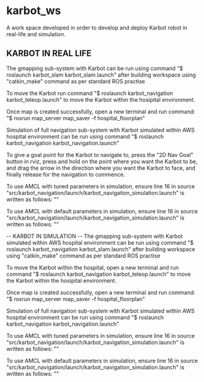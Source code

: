 # karbot_ws
A work space developed in order to develop and deploy Karbot robot in real-life and simulation.

## KARBOT IN REAL LIFE 
The gmapping sub-system with Karbot can be run using command
"$ roslaunch karbot_slam karbot_slam.launch"
after building workspace using "catkin_make" command as per standard ROS practise

To move the Karbot run command
"$ roslaunch karbot_navigation karbot_teleop.launch"
to move the Karbot within the hosipital environment.

Once map is created successfully, open a new terminal and run command:
"$ rosrun map_server map_saver -f hospital_floorplan"

Simulation of full navigation sub-system with Karbot simulated within AWS hospital environment can be run using command 
"$ roslaunch karbot_navigation karbot_navigation.launch"

To give a goal point for the Karbot to navigate to, press the "2D Nav Goal" button in rviz, press and hold on the point where you want the Karbot to be, and drag the arrow in the direction where you want the Karbot to face, and finally release for the navigation to commence.

To use AMCL with tuned parameters in simulation, ensure line 16 in source "src/karbot_navigation/launch/karbot_navigation_simulation.launch" is written as follows:
"<include file="$(find karbot_navigation)/launch/amcl.launch"/>"

To use AMCL with default parameters in simulation, ensure line 16 in source "src/karbot_navigation/launch/karbot_navigation_simulation.launch" is written as follows:
"<include file="$(find karbot_localization)/launch/amcl.launch"/>"

-- KARBOT IN SIMULATION --
The gmapping sub-system with Karbot simulated within AWS hospital environment can be run using command
"$ roslaunch karbot_navigation karbot_slam.launch"
after building workspace using "catkin_make" command as per standard ROS practise

To move the Karbot within the hospital, open a new terminal and run command 
"$ roslaunch karbot_navigation karbot_teleop.launch"
to move the Karbot within the hosipital environment.

Once map is created successfully, open a new terminal and run command:
"$ rosrun map_server map_saver -f hospital_floorplan"

Simulation of full navigation sub-system with Karbot simulated within AWS hospital environment can be run using command 
"$ roslaunch karbot_navigation karbot_navigation.launch"

To use AMCL with tuned parameters in simulation, ensure line 16 in source "src/karbot_navigation/launch/karbot_navigation_simulation.launch" is written as follows:
"<include file="$(find karbot_navigation)/launch/amcl.launch"/>"

To use AMCL with default parameters in simulation, ensure line 16 in source "src/karbot_navigation/launch/karbot_navigation_simulation.launch" is written as follows:
"<include file="$(find karbot_localization)/launch/amcl.launch"/>"
